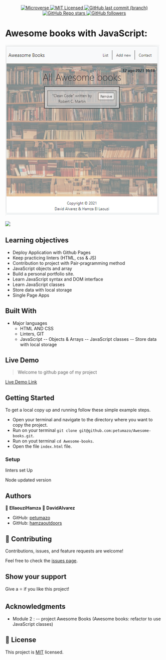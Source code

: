 <p align="center">
  <a href="https://www.microverse.org/">
    <img alt="Microverse" src="https://img.shields.io/badge/-Microverse-blueviolet?style=flat-square">
  </a>
  <a href="https://github.com/Hamzaoutdoors/to-do-list/blob/development/LICENSE">
    <img alt="MIT Licensed" src="https://img.shields.io/github/license/Hamzaoutdoors/to-do-list?style=flat-square">
  </a>
  <a href="https://github.com/petumazo/Awesome-books">
    <img alt="GitHub last commit (branch)" src="https://img.shields.io/github/last-commit/petumazo/Awesome-books/main?color=blue&style=flat-square">
  </a>
  <a href="https://github.com/petumazo/Awesome-books">
    <img alt="GitHub Repo stars" src="https://img.shields.io/github/stars/petumazo/Awesome-books?color=orange&label=%E2%98%85%20stars%20&style=flat-square">
  </a>
  <a href="https://github.com/petumazo">
    <img alt="GitHub followers" src="https://img.shields.io/github/followers/petumazo?color=yellow&logo=github&style=flat-square">
  </a>
</p>

# Awesome books with JavaScript: 

![Awesome book](media/readmeImage.png)

![](https://img.shields.io/badge/Microverse-blueviolet)


## Learning objectives
- Deploy Application with Github Pages
- Keep practicing linters (HTML, css & JS)
- Contribution to project with Pair-pragramming method
- JavaScript objects and array
- Build a personal portfolio site.
- Learn JavaScript syntax and DOM interface
- Learn JavaScript classes
- Store data with local storage
- Single Page Apps


## Built With

- Major languages
  - HTML AND CSS
  - Linters, GIT
  - JavaScript
   -- Objects & Arrays
   -- JavaScript classes
   -- Store data with local storage

## Live Demo 

> Welcome to github page of my project

[Live Demo Link](https://petumazo.github.io/Awesome-books/)

## Getting Started

To get a local copy up and running follow these simple example steps.

- Open your terminal and navigate to the directory where you want to copy the project.
- Run on your terminal `git clone git@github.com:petumazo/Awesome-books.git`.
- Run on yout terminal `cd Awesome-books`.
- Open the file `index.html` file.

### Setup

linters set Up

Node updated version

## Authors

👤 **EllaouziHamza**
👤 **DavidAlvarez**

- GitHub: [petumazo](https://github.com/petumazo)
- GitHub: [hamzaoutdoors](https://github.com/Hamzaoutdoors)


## 🤝 Contributing

Contributions, issues, and feature requests are welcome!

Feel free to check the [issues page](https://github.com/petumazo/Awesome-books/issues).

## Show your support

Give a ⭐️ if you like this project!

## Acknowledgments

- Module 2 : 
 -- project Awesome Books (Awesome books: refactor to use JavaScript classes)



## 📝 License

This project is [MIT](https://github.com/git/git-scm.com/blob/main/MIT-LICENSE.txt) licensed.



